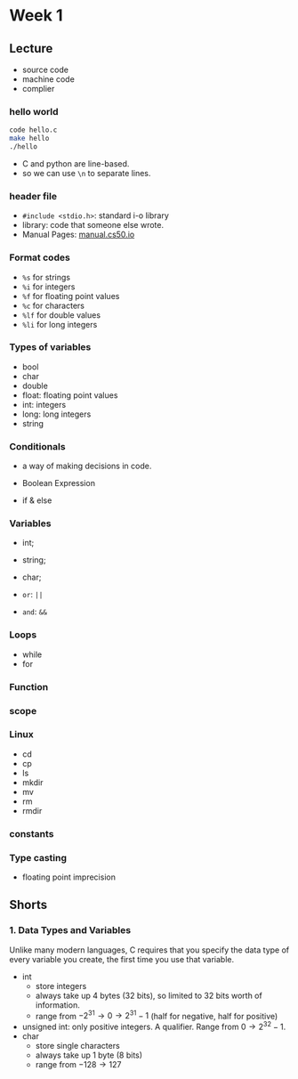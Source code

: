 # Week 1

## Lecture

- source code
- machine code
- complier

### hello world

```sh
code hello.c
make hello
./hello
```

- C and python are line-based.
- so we can use `\n` to separate lines.

### header file

- `#include <stdio.h>`: standard i-o library
- library: code that someone else wrote.
- Manual Pages: [manual.cs50.io](https://manual.cs50.io/)

### Format codes

- `%s` for strings
- `%i` for integers
- `%f` for floating point values
- `%c` for characters
- `%lf` for double values
- `%li` for long integers

### Types of variables

- bool
- char
- double
- float: floating point values
- int: integers
- long: long integers
- string

### Conditionals

- a way of making decisions in code.

- Boolean Expression
- if & else

### Variables

- int;
- string;
- char;

- `or`: `||`
- `and`: `&&`

### Loops

- while
- for

### Function

### scope

### Linux

- cd
- cp
- ls
- mkdir
- mv
- rm
- rmdir

### constants

### Type casting

- floating point imprecision

## Shorts

### 1. Data Types and Variables

Unlike many modern languages, C requires that you specify the data type of every variable you create, the first time you use that variable.

- int
    - store integers
    - always take up 4 bytes (32 bits), so limited to 32 bits worth of information.
    - range from $-2^{31} \to 0 \to 2^{31}-1$ (half for negative, half for positive)
- unsigned int: only positive integers. A qualifier. Range from $0 \to 2^{32}-1$.
- char
    - store single characters
    - always take up 1 byte (8 bits)
    - range from $-128 \to 127$
